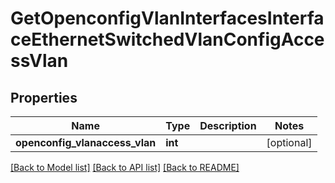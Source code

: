 # GetOpenconfigVlanInterfacesInterfaceEthernetSwitchedVlanConfigAccessVlan

## Properties
Name | Type | Description | Notes
------------ | ------------- | ------------- | -------------
**openconfig_vlanaccess_vlan** | **int** |  | [optional] 

[[Back to Model list]](../README.md#documentation-for-models) [[Back to API list]](../README.md#documentation-for-api-endpoints) [[Back to README]](../README.md)


